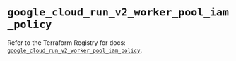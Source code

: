 # `google_cloud_run_v2_worker_pool_iam_policy`

Refer to the Terraform Registry for docs: [`google_cloud_run_v2_worker_pool_iam_policy`](https://registry.terraform.io/providers/hashicorp/google-beta/6.50.0/docs/resources/google_cloud_run_v2_worker_pool_iam_policy).
